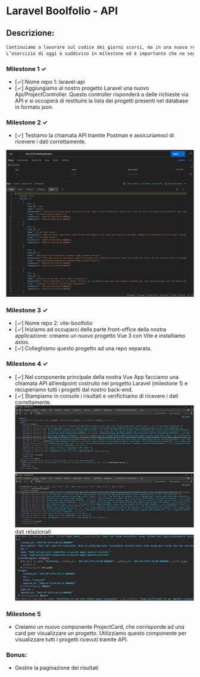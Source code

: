 # Laravel Boolfolio - API

## Descrizione:

```txt
Continuiamo a lavorare sul codice dei giorni scorsi, ma in una nuova repo.
L’esercizio di oggi è suddiviso in milestone ed è importante che ne seguiate l’ordine.
```

### Milestone 1 &check;

- [&check;] Nome repo 1: laravel-api
- [&check;] Aggiungiamo al nostro progetto Laravel una nuovo Api/ProjectController. Questo controller risponderà a delle richieste via API e si occuperà di restituire la lista dei progetti presenti nel database in formato json.

### Milestone 2 &check;

- [&check;] Testiamo la chiamata API tramite Postman e assicuriamoci di ricevere i dati correttamente.

![alt text](image.png)

### Milestone 3 &check;

- [&check;] Nome repo 2: vite-boolfolio
- [&check;] Iniziamo ad occuparci della parte front-office della nostra applicazione: creiamo un nuovo progetto Vue 3 con Vite e installiamo axios.
- [&check;] Colleghiamo questo progetto ad una repo separata.

### Milestone 4 &check;

- [&check;] Nel componente principale della nostra Vue App facciamo una chiamata API all’endpoint costruito nel progetto Laravel (milestone 1) e recuperiamo tutti i progetti dal nostro back-end.
- [&check;] Stampiamo in console i risultati e verifichiamo di ricevere i dati correttamente.
  ![alt text](image-1.png)
  ![alt text](image-2.png)
  dati relazionati
  ![alt text](image-3.png)

### Milestone 5

- Creiamo un nuovo componente ProjectCard, che corrisponde ad una card per visualizzare un progetto. Utilizziamo questo componente per visualizzare tutti i progetti ricevuti tramite API.

### Bonus:

- Gestire la paginazione dei risultati
